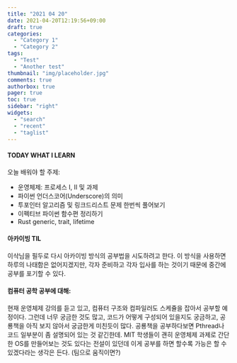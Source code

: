 ```yaml
---
title: "2021 04 20"
date: 2021-04-20T12:19:56+09:00
draft: true
categories:
  - "Category 1"
  - "Category 2"
tags:
  - "Test"
  - "Another test"
thumbnail: "img/placeholder.jpg"
comments: true
authorbox: true
pager: true
toc: true
sidebar: "right"
widgets:
  - "search"
  - "recent"
  - "taglist"
---
```

#### TODAY WHAT I LEARN
오늘 배워야 할 주제:
- 운영체제: 프로세스 I, II 및 과제
- 파이썬 언더스코어(Underscore)의 의미
- 투포인터 알고리즘 및 링크드리스트 문제 한번씩 풀어보기
- 이펙티브 파이썬 함수편 정리하기
- Rust generic, trait, lifetime

#### 아카이빙 TIL
이삭님을 필두로 다시 아카이빙 방식의 공부법을 시도하려고 한다. 이 방식을 사용하면 하루의 나태함은 없어지겠지만,
각자 준비하고 각자 입사를 하는 것이기 때문에 중간에 공부를 포기할 수 있다. 

#### 컴퓨터 공학 공부에 대해:
현재 운영체제 강의를 듣고 있고, 컴퓨터 구조와 컴파일러도 스케쥴을 잡아서 공부할 예정이다.
그런데 너무 궁금한 것도 많고, 코드가 어떻게 구성되어 있을지도 궁금하고, 공룡책을 아직 보지 않아서 궁금한게 미친듯이 많다.
공룡책을 공부하다보면 Pthread나 코드 일부분이 좀 설명되어 있는 것 같긴한데. MIT 학생들이 괜히 운영체제 과제로 간단한 OS를 만들어보는 것도 있다는 전설이 있던데
이게 공부를 하면 할수록 가능은 할 수 있겠다라는 생각은 든다. (팀으로 움직이면?)
